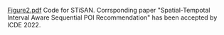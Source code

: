 [Figure2.pdf](https://github.com/jiangyiheng1/STiSAN.pytorch/files/8368229/Figure2.pdf)
Code for STiSAN.
Corrsponding paper "Spatial-Tempotal Interval Aware Sequential POI Recommendation" has been accepted by ICDE 2022.
